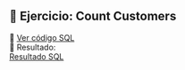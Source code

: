 ## 🧪 Ejercicio: Count Customers
🔗 [Ver código SQL](./stratascratch_code_exercise1.sql)  
📸 Resultado:  
[Resultado SQL](./strata_scratch_Exercise1.png)  
